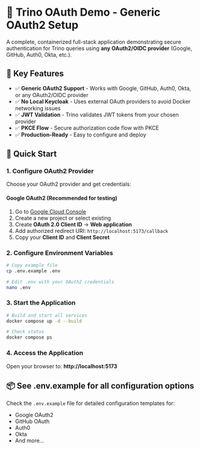 # 🔐 Trino OAuth Demo - Generic OAuth2 Setup

A complete, containerized full-stack application demonstrating secure authentication for Trino queries using **any OAuth2/OIDC provider** (Google, GitHub, Auth0, Okta, etc.).

## 🎯 Key Features

- ✅ **Generic OAuth2 Support** - Works with Google, GitHub, Auth0, Okta, or any OAuth2/OIDC provider
- ✅ **No Local Keycloak** - Uses external OAuth providers to avoid Docker networking issues
- ✅ **JWT Validation** - Trino validates JWT tokens from your chosen provider
- ✅ **PKCE Flow** - Secure authorization code flow with PKCE
- ✅ **Production-Ready** - Easy to configure and deploy

## 🚀 Quick Start

### 1. Configure OAuth2 Provider

Choose your OAuth2 provider and get credentials:

#### **Google OAuth2** (Recommended for testing)
1. Go to [Google Cloud Console](https://console.cloud.google.com/apis/credentials)
2. Create a new project or select existing
3. Create **OAuth 2.0 Client ID** → **Web application**
4. Add authorized redirect URI: `http://localhost:5173/callback`
5. Copy your **Client ID** and **Client Secret**

### 2. Configure Environment Variables

```bash
# Copy example file
cp .env.example .env

# Edit .env with your OAuth2 credentials
nano .env
```

### 3. Start the Application

```bash
# Build and start all services
docker compose up -d --build

# Check status
docker compose ps
```

### 4. Access the Application

Open your browser to: **http://localhost:5173**

## 📦 See .env.example for all configuration options

Check the `.env.example` file for detailed configuration templates for:
- Google OAuth2
- GitHub OAuth
- Auth0
- Okta
- And more...
